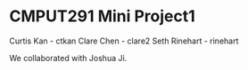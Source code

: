 # CMPUT291 Mini Project1
Curtis Kan - ctkan
Clare Chen - clare2
Seth Rinehart - rinehart

We collaborated with Joshua Ji.
